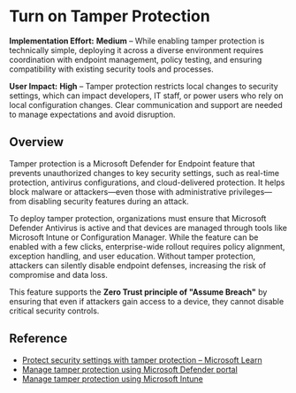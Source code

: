 # Turn on Tamper Protection

**Implementation Effort:** **Medium** – While enabling tamper protection is technically simple, deploying it across a diverse environment requires coordination with endpoint management, policy testing, and ensuring compatibility with existing security tools and processes.

**User Impact:** **High** – Tamper protection restricts local changes to security settings, which can impact developers, IT staff, or power users who rely on local configuration changes. Clear communication and support are needed to manage expectations and avoid disruption.

## Overview

Tamper protection is a Microsoft Defender for Endpoint feature that prevents unauthorized changes to key security settings, such as real-time protection, antivirus configurations, and cloud-delivered protection. It helps block malware or attackers—even those with administrative privileges—from disabling security features during an attack.

To deploy tamper protection, organizations must ensure that Microsoft Defender Antivirus is active and that devices are managed through tools like Microsoft Intune or Configuration Manager. While the feature can be enabled with a few clicks, enterprise-wide rollout requires policy alignment, exception handling, and user education. Without tamper protection, attackers can silently disable endpoint defenses, increasing the risk of compromise and data loss.

This feature supports the **Zero Trust principle of "Assume Breach"** by ensuring that even if attackers gain access to a device, they cannot disable critical security controls.

## Reference

- [Protect security settings with tamper protection – Microsoft Learn](https://learn.microsoft.com/en-us/defender-endpoint/prevent-changes-to-security-settings-with-tamper-protection)
- [Manage tamper protection using Microsoft Defender portal](https://learn.microsoft.com/en-us/defender-endpoint/manage-tamper-protection-microsoft-365-defender)
- [Manage tamper protection using Microsoft Intune](https://learn.microsoft.com/en-us/defender-endpoint/manage-tamper-protection-intune)

